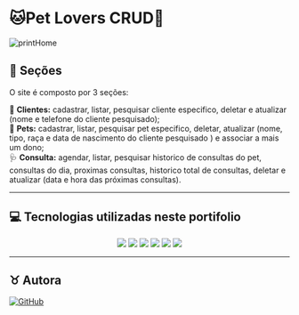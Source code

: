# 🐱Pet Lovers CRUD🐶

![printHome](/src/static/img/printhome.png)

## 🎨 Seções

O site é composto por 3 seções:

👤 **Clientes:** cadastrar, listar, pesquisar cliente especifico, deletar e atualizar (nome e telefone do cliente pesquisado);<br>
🐰 **Pets:** cadastrar, listar, pesquisar pet especifico, deletar, atualizar (nome, tipo, raça e data de nascimento do cliente pesquisado ) e associar a mais um dono;<br>
🩺 **Consulta:** agendar, listar, pesquisar historico de consultas do pet, consultas do dia, proximas consultas, historico total de consultas, deletar e atualizar (data e hora das próximas consultas).

---

## 💻 Tecnologias utilizadas neste portifolio

<p align="center">
<img src="https://img.shields.io/badge/HTML5-E34F26?style=for-the-badge&logo=html5&logoColor=white"/>
<img src="https://img.shields.io/badge/CSS3-1572B6?style=for-the-badge&logo=css3&logoColor=white"/>
<img src="https://img.shields.io/badge/JavaScript-F7DF1E?style=for-the-badge&logo=javascript&logoColor=black"/>
<img src="https://img.shields.io/badge/Python-3776AB?style=for-the-badge&logo=python&logoColor=white"/>
<img src="https://img.shields.io/badge/Flask-000000?style=for-the-badge&logo=flask&logoColor=white"/>
<img src="https://img.shields.io/badge/PostgreSQL-316192?style=for-the-badge&logo=postgresql&logoColor=white"/>

<p>

---

<h2>♉ Autora</h2>

<a href="https://github.com/Jana-SI">
  <img src="https://img.shields.io/badge/GitHub-100000?style=for-the-badge&logo=github&logoColor=white" alt="GitHub"/>
</a>
